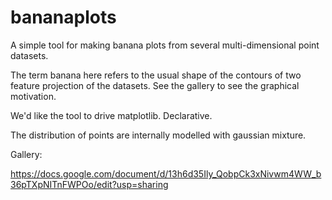 # bananaplots
A simple tool for making banana plots from several multi-dimensional point datasets.

The term banana here refers to the usual shape of the contours of two feature projection of the datasets. See the gallery to see the graphical motivation. 

We'd like the tool to drive matplotlib. Declarative.

The distribution of points are internally modelled with gaussian mixture. 

Gallery:

https://docs.google.com/document/d/13h6d35Ily_QobpCk3xNivwm4WW_b36pTXpNITnFWPOo/edit?usp=sharing

